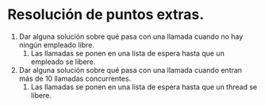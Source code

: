 # Resolución de puntos extras.

1. Dar alguna solución sobre qué pasa con una llamada cuando no hay ningún empleado libre.
   1. Las llamadas se ponen en una lista de espera hasta que un empleado se libere.
1. Dar alguna solución sobre qué pasa con una llamada cuando entran más de 10 llamadas concurrentes.
   1. Las llamadas se ponen en una lista de espera hasta que un thread se libere.
